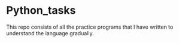 # Python_tasks

This repo consists of all the practice programs that I have written to understand the language gradually.
